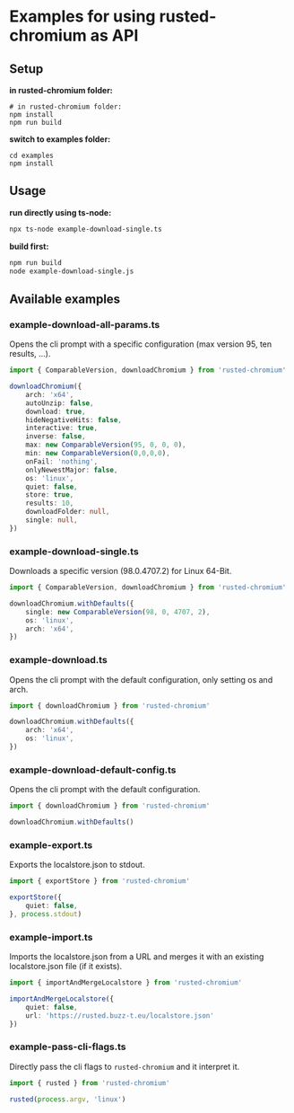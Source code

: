 # Examples for using rusted-chromium as API

## Setup

**in rusted-chromium folder:**
```
# in rusted-chromium folder:
npm install
npm run build
```

**switch to examples folder:**
```
cd examples
npm install
```

## Usage

**run directly using ts-node:**
```bash
npx ts-node example-download-single.ts
```

**build first:**
```bash
npm run build
node example-download-single.js
```

## Available examples

### example-download-all-params.ts
Opens the cli prompt with a specific configuration (max version 95, ten results, ...).
```ts
import { ComparableVersion, downloadChromium } from 'rusted-chromium'

downloadChromium({
    arch: 'x64',
    autoUnzip: false,
    download: true,
    hideNegativeHits: false,
    interactive: true,
    inverse: false,
    max: new ComparableVersion(95, 0, 0, 0),
    min: new ComparableVersion(0,0,0,0),
    onFail: 'nothing',
    onlyNewestMajor: false,
    os: 'linux',
    quiet: false,
    store: true,
    results: 10,
    downloadFolder: null,
    single: null,
})
```

### example-download-single.ts

Downloads a specific version (98.0.4707.2) for Linux 64-Bit.

```ts
import { ComparableVersion, downloadChromium } from 'rusted-chromium'

downloadChromium.withDefaults({
    single: new ComparableVersion(98, 0, 4707, 2),
    os: 'linux',
    arch: 'x64',
})

```

### example-download.ts
Opens the cli prompt with the default configuration, only setting os and arch.
```ts
import { downloadChromium } from 'rusted-chromium'

downloadChromium.withDefaults({
    arch: 'x64',
    os: 'linux',
})

```

### example-download-default-config.ts
Opens the cli prompt with the default configuration.
```ts
import { downloadChromium } from 'rusted-chromium'

downloadChromium.withDefaults()

```

### example-export.ts
Exports the localstore.json to stdout.
```ts
import { exportStore } from 'rusted-chromium'

exportStore({
    quiet: false,
}, process.stdout)
```

### example-import.ts
Imports the localstore.json from a URL and merges it with an existing localstore.json file (if it exists).
```ts
import { importAndMergeLocalstore } from 'rusted-chromium'

importAndMergeLocalstore({
    quiet: false,
    url: 'https://rusted.buzz-t.eu/localstore.json'
})
```

### example-pass-cli-flags.ts
Directly pass the cli flags to `rusted-chromium` and it interpret it. 
```ts
import { rusted } from 'rusted-chromium'

rusted(process.argv, 'linux')
```